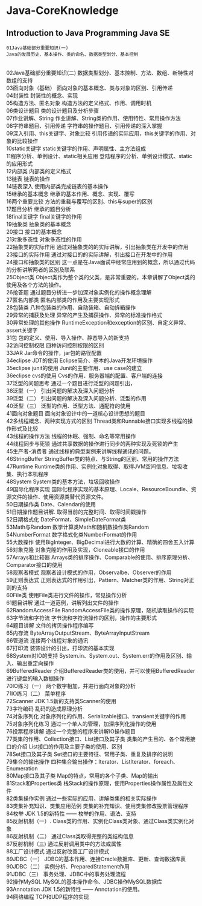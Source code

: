 # Java-CoreKnowledge

Introduction to Java Programming
Java SE 
------

	01Java基础部分重要知识(一)
	Java的发展历史、基本操作、类的命名、数据类型划分、基本控制

<br />  
	02Java基础部分重要知识(二)
	数据类型划分、基本控制、方法、数组、新特性对数组的支持
<br />  
	03面向对象（基础）
	面向对象的基本概念、类与对象的区别、引用传递
<br />  
	04封装性
	封装性的概念、实现
<br />  
	05构造方法、匿名对象
	构造方法的定义格式、作用、调用时机
<br />  
	06类设计题目
	类的设计题目及分析步骤
<br />  
	07作业讲解、String 
	作业讲解、String类的作用、使用特性、常用操作方法
<br />  
	08字符串题目、引用传递 
	字符串的操作题目、引用传递的深入掌握
<br />  
	09深入引用、this关键字、对象比较 
	引用传递的实际应用，this关键字的作用、对象的比较操作
<br />  
	10static关键字 
	static关键字的作用、声明属性、主方法组成
<br />  
	11程序分析、单例设计、static相关应用 
	登陆程序的分析、单例设计模式、static的应用形式
<br />  
	12内部类
	内部类的定义格式
<br />  
	13链表
	链表的操作
<br />  
	14链表深入 
	使用内部类完成链表的基本操作
<br />  
	15继承的基本概念
	继承的基本作用、概念、实现、覆写
<br />  
	16两个重要比较
	方法的重载与覆写的区别、this与super的区别
<br />  
	17题目分析
	继承的题目分析
<br />  
	18final关键字 
	final关键字的作用
<br />  
	19抽象类
	抽象类的基本概念
<br />  
	20接口 
	接口的基本概念
<br />  
	21对象多态性
	对象多态性的作用
<br />  
	22抽象类的实际作用
	通过对抽象类的的实际讲解，引出抽象类在开发中的作用
<br />  
	23接口的实际作用 
	通过对接口的的实际讲解，引出接口在开发中的作用
<br />  
	24接口和抽象类的区别 
	这一点是在Java面试中经常应用到的概念，所以通过代码的分析讲解两者的区别及联系
<br />  
	25Object类
	Object类作为整个类的父类，是非常重要的，本章讲解了Object类的使用及各个方法的操作。

<br />  
	26抢答题 
	通过题目分析进一步加深对象实例化的操作概念理解
<br />  
	27匿名内部类
	匿名内部类的作用及主要实现形式
<br />  
	28包装类 
	八种包装类的作用、自动装箱、自动拆箱操作
<br />  
	29异常的捕获及处理 
	异常的产生及捕获操作、异常的标准操作格式
<br />  
	30异常处理的其他操作 
	RuntimeException和exception的区别、自定义异常、assert关键字
<br />  
	31包 
	包的定义、使用、导入操作、静态导入的新支持
<br />  
	32访问控制权限 
	四种访问控制权限的区别
<br />  
	33JAR 
	Jar命令的操作，jar包的路径配置
<br />  
	34eclipse JDT的使用 
	Eclipse简介、基本的Java开发环境操作
<br />  
	35eclipse junit的使用 
	Junit的主要作用、use case的建立
<br />  
	36eclipse cvs的使用 
	Cvs的作用、服务器端的配置、客户端的连接
<br />  
	37泛型的问题思考 
	通过一个题目进行泛型的问题引出，
<br />  
	38泛型（一） 
	引出问题的解决及深入问题分析
<br />  
	39泛型（二） 
	引出问题的解决及深入问题分析、泛型的作用
<br />  
	40泛型（三） 
	泛型的作用、泛型方法、通配符的使用
<br />  
	41面向对象题目 
	面向对象设计中的一道核心设计思想的题目
<br />  
	42多线程概念、两种实现方式的区别 
	Thread类和Runnable接口实现多线程的操作形式及比较
<br />  
	43线程的操作方法 
	线程的休眠、强制、命名等常用操作
<br />  
	44线程同步与死锁 
	通过共享数据的操作进行同步的两种实现及死锁的产生
<br />  
	45生产者-消费者 
	通过线程的典型案例来讲解线程通讯的问题。
<br />  
	46StringBuffer
	StringBuffer类的特点、与String的区别、常用的操作方法
<br />  
	47Runtime 
	Runtime类的作用、实例化对象取得、取得JVM空间信息、垃圾收集、执行本机程序
<br />  
	48System
	System类的基本方法，垃圾回收操作
<br />  
	49国际化程序实现 
	国际化程序实现的基本原理、Locale、ResourceBoundle、资源文件的操作、使用资源类替代资源文件。
<br />  
	50日期操作类
	Date、Calendar的使用
<br />  
	51日期操作题目讲解. 
	取得当前的完整时间、取得时间戳操作
<br />  
	52日期格式化
	DateFormat、SimpleDateFormat类
<br />  
	53Math与Random 
	数学计算类Math和随机数操作类Random
<br />  
	54NumberFormat 
	数字格式化类NumberFormat的作用
<br />  
	55大数操作
	使用BigInteger、BigDecimal进行大数的计算、精确的四舍五入计算
<br />  
	56对象克隆
	对象克隆的作用及实现，Cloneable接口的作用
<br />  
	57Arrays和比较器
	Arrays类的排序操作、Comparable的使用、排序原理分析、Comparator接口的使用
<br />  
	58观察者模式
	观察者设计模式的作用，Observalbe、Observer的作用
<br />  
	59正则表达式
	正则表达式的作用引出，Pattern、Matcher类的作用、String对正则的支持
<br />  
	60File类
	使用File类进行文件的操作，常见操作分析
<br />  
	61题目讲解
	通过一道范例，讲解列出文件的操作
<br />  
	62RandomAccessFile
	RandomAccessFile类的操作原理，随机读取操作的实现
<br />  
	63字节流和字符流
	字节流和字符流操作的区别，操作的主要形式
<br />  
	64题目讲解
	文件的拷贝操作程序编写
<br />  
	65内存流
	ByteArrayOutputStream、ByteArrayInputStream
<br />  
	66管道流
	连接两个线程对象的通讯
<br />  
	67打印流
	装饰设计的引出，打印流的基本实现
<br />  
	68System对IO的支持
	System.in、System.out、System.err的作用及区别、输入、输出重定向操作
<br />  
	69BufferedReader
	介绍BufferedReader类的使用，并可以使用BufferedReader进行键盘的输入数据操作
<br />  
	70IO练习（一） 
	两个数字相加，并进行面向对象的分析
<br />  
	71IO练习（二） 
	菜单程序
<br />  
	72Scanner 
	JDK 1.5新的支持类Scanner的使用
<br />  
	73字符编码
	乱码的造成原理分析
<br />  
	74对象序列化
	对象序列化的作用、Serializable接口、transient关键字的作用
<br />  
	75对象序列化练习
	通过一个单人的管理，加深序列化操作的使用
<br />  
	76投票程序讲解
	通过一个完整的程序来讲解IO操作题目
<br />  
	77类集的作用、Collection接口、List接口及其子类
	类集的产生目的、各个常用接口的介绍
List接口的作用及主要子类的使用、区别
<br />  
	78Set接口及其子类
	Set接口的主要特征、常用子类、重复及排序的说明
<br />  
	79集合的输出操作
	四种集合输出操作：Iterator、ListIterator、foreach、Enumeration
<br />  
	80Map接口及其子类
	Map的特点，常用的各个子类、Map的输出
<br />  
	81Stack和Properties类
	栈Stack的操作原理，使用Properties操作属性及属性文件
<br />  
	82类集操作实例
	通过一些实际的应用，讲解类集的相关实际操作
<br />  
	83类集补充知识、类集应用范例
	类集的补充知识、使用类集修改投票管理程序
<br />  
	84枚举 
	JDK 1.5的新特性 —— 枚举的作用、语法、支持
<br />  
	85反射机制（一）.
	Class类的作用、实例化Class类对象、通过Class类实例化对象
<br />  
	86反射机制（二）
	通过Class类取得完整的类结构信息
<br />  
	87反射机制（三) 
	通过反射调用类中的方法或属性
<br />  
	88工厂设计模式
	通过反射改善工厂设计模式
<br />  
	89JDBC（一）
	JDBC的基本作用、连接Oracle数据库、更新、查询数据库表
<br />  
	90JDBC（二）
	实例分析、PreparedStatement作用
<br />  
	91JDBC（三）
	事务处理、JDBC中的事务处理流程
<br />  
	92操作MySQL
	MySQL的基本操作命令、JDBC操作MySQL数据库
<br />  
	93Annotation
	JDK 1.5的新特性 —— Annotation的使用。
<br />  
	94网络编程
	TCP和UDP程序的实现

